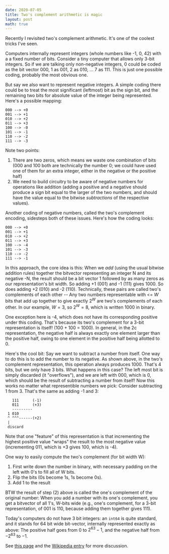 ```yaml
---
date: 2020-07-05
title: Two's complement arithmetic is magic
layout: post
math: true
---
```


Recently I revisited two's complement arithmetic. It's one of the coolest tricks
I've seen.

Computers internally represent integers (whole numbers like -1, 0, 42) with
a a fixed number of bits. Consider a tiny computer that allows only 3-bit
integers. So if we are talking only non-negative integers, 0 could be coded as
the bit vector 000, 1 as 001, 2 as 010, ... 7 as 111. This is just one possible
coding, probably the most obvious one.

But say we also want to represent negative integers. A simple coding there could
be to treat the most significant (leftmost) bit as the sign bit, and the
remaining two bits for absolute value of the integer being represented. Here's
a possible mapping:


    000 --> +0
    001 --> +1
    010 --> +2
    011 --> +3
    100 --> -0
    101 --> -1
    110 --> -2
    111 --> -3


Note two points:

1. There are two zeros, which means we waste one combination of bits (000 and
   100 both are technically the number 0; we could have used one of them for an
   extra integer, either in the negative or the positive half)
2. We need to build circuitry to be aware of negative numbers for operations
   like addition (adding a positive and a negative should produce a sign bit
   equal to the larger of the two numbers, and should have the value equal to
   the bitwise _subtractions_ of the respective values).


Another coding of negative numbers, called the two's complement encoding,
sidesteps both of these issues. Here's how the coding looks:


    000 --> +0
    001 --> +1
    010 --> +2
    011 --> +3
    100 --> -4
    101 --> -3
    110 --> -2
    111 --> -1


In this approach, the core idea is this: When we *add* (using the usual bitwise
addition rules) together the bitvector representing an integer N and its
negative -N, the result should be a bit vector 1 followed by as many zeros as
our representation's bit width. So adding +1 (001) and -1 (111) gives 1000. So
does adding +2 (010) and -2 (110). Technically, these pairs are called two's
complements of each other -- Any two numbers representable with <= $W$ bits
that add up together to give exactly $2^W$ are two's complements of each
other.  In our example, $W=3$, so $2^W = 8$, which is written 1000 in
binary.

One exception here is -4, which does not have its corresponding positive under
this coding. That's because its two's complement for a 3-bit representation is
itself! (100 + 100 = 1000). In general, in the 2c representation, the negative
half is always exactly one element larger than the positive half, owing to one
element in the positive half being allotted to 0.

Here's the cool bit: Say we want to subtract a number from itself. One way to do
this is to add the number to its negative. As shown above, in the two's
complement representation, this operation always produces 1000. That's 4 bits,
but we only have 3 bits. What happens in this case? The left most bit is simply
discarded (it "overflows"), and we are left with 000, which is 0, which should
be the result of subtracting a number from itself! Now this works no matter what
representible numbers we pick: Consider subtracting 1 from 3. That's the same as
adding -1 and 3:


       111      (-1)
       011      (+3)
       ---------
     1 010
     ^ ^^^------(+2)
     |
     discard


Note that one "feature" of this representation is that incrementing the highest
positive value "wraps" the result to the most negative value (incrementing 011,
which is +3 gives 100, which is -4).

One way to easily compute the two's complement (for bit width W):

1. First write down the number in binary, with necessary padding on the left with
  0's to fill all of W bits.
2. Flip the bits (0s become 1s, 1s become 0s).
3. Add 1 to the result

 BTW the result of step (2) above is called the one's complement of the original
 number: When you add a number with its one's complement, you get a bitvector of
 all 1's, W-bits wide (e.g., one's complement, for a 3-bit representation, of
 001 is 110, because adding them together gives 111).

Today's computers do not have 3 bit integers: an `int64` is quite standard, and
it stands for 64 bit wide bit-vector, internally represented exactly as above:
The positive half goes from $0$ to $2^{63} - 1$, and the negative half from
$-2^{63}$ to $-1$.

See [this page](https://www.cs.cornell.edu/~tomf/notes/cps104/twoscomp.html) and
the [Wikipedia entry](https://en.wikipedia.org/wiki/Two%27s_complement) for more
discussion.
